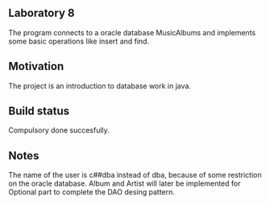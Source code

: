 ## Laboratory 8

The program connects to a oracle database MusicAlbums and implements some basic operations like insert and find.

## Motivation

The project is an introduction to database work in java.

## Build status

Compulsory done succesfully.

## Notes

The name of the user is c##dba instead of dba, because of some restriction on the oracle database.
Album and Artist will later be implemented for Optional part to complete the DAO desing pattern.
